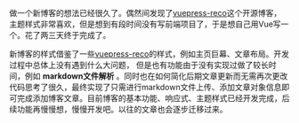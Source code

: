 做一个新博客的想法已经很久了。偶然间发现了[vuepress-reco](https://theme-reco.vuejs.press/)这个开源博客，
主题样式非常喜欢，但是想到有段时间没有写前端项目了，于是想自己用Vue写一个。花了两三天终于完成了。

新博客的样式借鉴了一些[vuepress-reco](https://theme-reco.vuejs.press/)的样式，例如主页巨幕、文章布局。开发过程中总体上没有遇到什么大问题，
但是也有功能由于没有实现过做了较长时间，例如 **markdown文件解析** 。同时也在如何简化后期文章更新而无需再次更改代码思考了很久，最终实现了只需进行markdown文件上传、添加文章对象信息即可完成添加博客文章。目前博客的基本功能、响应式、主题样式已经开发完成，后续功能再慢慢想，慢慢开发吧。以往的文章也会逐步迁移过来。
